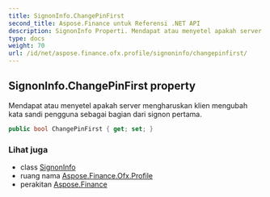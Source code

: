 ```yaml
---
title: SignonInfo.ChangePinFirst
second_title: Aspose.Finance untuk Referensi .NET API
description: SignonInfo Properti. Mendapat atau menyetel apakah server mengharuskan klien mengubah kata sandi pengguna sebagai bagian dari signon pertama.
type: docs
weight: 70
url: /id/net/aspose.finance.ofx.profile/signoninfo/changepinfirst/
---
```

## SignonInfo.ChangePinFirst property

Mendapat atau menyetel apakah server mengharuskan klien mengubah kata sandi pengguna sebagai bagian dari signon pertama.

```csharp
public bool ChangePinFirst { get; set; }
```

### Lihat juga

* class [SignonInfo](../)
* ruang nama [Aspose.Finance.Ofx.Profile](../../signoninfo/)
* perakitan [Aspose.Finance](../../../)


